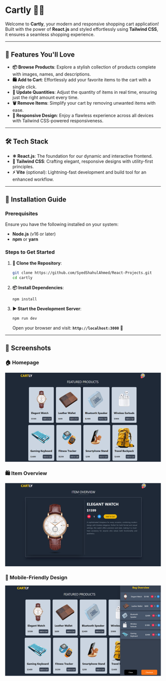 # **Cartly** 🛒✨  
Welcome to **Cartly**, your modern and responsive shopping cart application! Built with the power of **React.js** and styled effortlessly using **Tailwind CSS**, it ensures a seamless shopping experience.  

---

## 🌟 **Features You'll Love**  

- **📦 Browse Products**: Explore a stylish collection of products complete with images, names, and descriptions.  
- **🛍️ Add to Cart**: Effortlessly add your favorite items to the cart with a single click.  
- **🔄 Update Quantities**: Adjust the quantity of items in real time, ensuring just the right amount every time.  
- **🗑️ Remove Items**: Simplify your cart by removing unwanted items with ease.  
- **📱 Responsive Design**: Enjoy a flawless experience across all devices with Tailwind CSS-powered responsiveness.  

---

## 🛠️ **Tech Stack**  

- **⚛️ React.js**: The foundation for our dynamic and interactive frontend.  
- **🎨 Tailwind CSS**: Crafting elegant, responsive designs with utility-first principles.  
- **⚡ Vite** (optional): Lightning-fast development and build tool for an enhanced workflow.  

---

## 🚀 **Installation Guide**  

### **Prerequisites**  
Ensure you have the following installed on your system:  
- **Node.js** (v16 or later)  
- **npm** or **yarn**  

### **Steps to Get Started**  
1. **📂 Clone the Repository**:  
   ```bash  
   git clone https://github.com/SyedShahulAhmed/React-Projects.git  
   cd cartly  
   ```  

2. **📦 Install Dependencies**:  
   ```bash  
   npm install  
   ```  

3. **▶️ Start the Development Server**:  
   ```bash  
   npm run dev  
   ```  
   Open your browser and visit: **`http://localhost:3000`** 🎉  

---

## 📸 **Screenshots**  

### **🏠 Homepage**  
![Homepage Screenshot](./src/Preview/img1.png)  

### **🛍️ Item Overview**  
![Cart Page Screenshot](./src/Preview/img2.png)  

### **📱 Mobile-Friendly Design**  
![Mobile Design Screenshot](./src/Preview/img3.png)  


